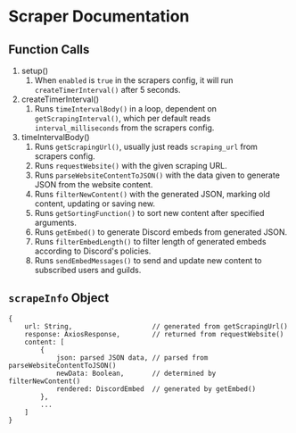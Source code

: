 # Scraper Documentation
## Function Calls
1. setup()
    1. When `enabled` is `true` in the scrapers config, it will run `createTimerInterval()` after 5 seconds.
1. createTimerInterval()
    1. Runs `timeIntervalBody()` in a loop, dependent on `getScrapingInterval()`, which per default reads `interval_milliseconds` from the scrapers config.
1. timeIntervalBody()
    1. Runs `getScrapingUrl()`, usually just reads `scraping_url` from scrapers config.
    1. Runs `requestWebsite()` with the given scraping URL.
    1. Runs `parseWebsiteContentToJSON()` with the data given to generate JSON from the website content.
    1. Runs `filterNewContent()` with the generated JSON, marking old content, updating or saving new.
    1. Runs `getSortingFunction()` to sort new content after specified arguments.
    1. Runs `getEmbed()` to generate Discord embeds from generated JSON.
    1. Runs `filterEmbedLength()` to filter length of generated embeds according to Discord's policies.
    1. Runs `sendEmbedMessages()` to send and update new content to subscribed users and guilds.
## `scrapeInfo` Object
```text
{
    url: String,                    // generated from getScrapingUrl()
    response: AxiosResponse,        // returned from requestWebsite()
    content: [
        {
            json: parsed JSON data, // parsed from parseWebsiteContentToJSON()
            newData: Boolean,       // determined by filterNewContent()
            rendered: DiscordEmbed  // generated by getEmbed()
        },
        ...
    ]
}
```